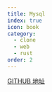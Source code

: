 ```yaml
---
title: Mysql
index: true
icon: book
category:
  - clone
  - web
  - rust
order: 2
---
```


[GITHUB 地址](https://github.com/ltpp-universe/hyperlane-quick-start/tree/mysql)
